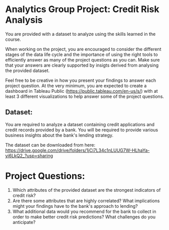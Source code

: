# Analytics Group Project: Credit Risk Analysis

You are provided with a dataset to analyze using the skills learned in the course.

When working on the project, you are encouraged to consider the different stages of the data life cycle and the importance of using the right tools to efficiently answer as many of the project questions as you can. Make sure that your answers are clearly supported by insigts derived from analysing the provided dataset.

Feel free to be creative in how you present your findings to answer each project question. At the very minimum, you are expected to create a dashboard in Tableau Public (https://public.tableau.com/en-us/s/) with at least 3 different visualizations to help answer some of the project questions.

## Dataset:
You are required to analyze a dataset containing credit applications and credit records provided by a bank. You will be required to provide various business insights about the bank's lending strategy.

The dataset can be downloaded from here: https://drive.google.com/drive/folders/1jCi7L34c1nLUUG7W-HLhaYa-yi6LkQ2_?usp=sharing



# Project Questions:
1. Which attributes of the provided dataset are the strongest indicators of credit risk?
2. Are there some attributes that are highly correlated? What implications might your findings have to the bank's approach to lending?
3. What additional data would you recommend for the bank to collect in order to make better credit risk predictions? What challenges do you anticipate?

